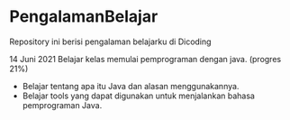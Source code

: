 # PengalamanBelajar
Repository ini berisi pengalaman belajarku di Dicoding

14 Juni 2021
Belajar kelas memulai pemprograman dengan java. (progres 21%)
  * Belajar tentang apa itu Java dan alasan menggunakannya.
  * Belajar tools yang dapat digunakan untuk menjalankan bahasa pemprograman Java.
